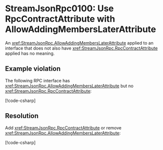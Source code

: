 # StreamJsonRpc0100: Use RpcContractAttribute with AllowAddingMembersLaterAttribute

An <xref:StreamJsonRpc.AllowAddingMembersLaterAttribute> applied to an interface that does not also have <xref:StreamJsonRpc.RpcContractAttribute> applied has no meaning.

## Example violation

The following RPC interface has <xref:StreamJsonRpc.AllowAddingMembersLaterAttribute> but no <xref:StreamJsonRpc.RpcContractAttribute>:

[!code-csharp[](../../samples/Analyzers/StreamJsonRpc0100.cs#Violation)]

## Resolution

Add <xref:StreamJsonRpc.RpcContractAttribute> or remove <xref:StreamJsonRpc.AllowAddingMembersLaterAttribute>:

[!code-csharp[](../../samples/Analyzers/StreamJsonRpc0100.cs#Fix)]
